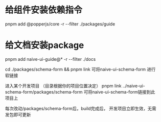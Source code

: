 # 给组件安装依赖指令
pnpm add  @popperjs/core  -r --filter ./packages/guide
# 给文档安装package
pnpm add  naive-ui-guide@* -r --filter ./docs

cd ./packages/schema-form && pnpm link 可将naive-ui-schema-form 进行软链接

进入某个开发项目 （目录根据你的项目位置决定）
pnpm link ../naive-ui-schema-form/packages/schema-form 可将naive-ui-schema-form链接到此项目上

每次改动/packages/schema-form后，build完成后， 开发项目立即生效，无需发包即可更新
